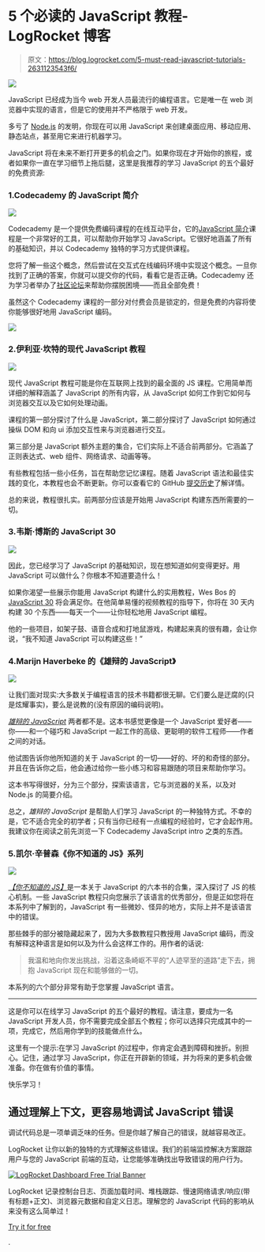 # 5 个必读的 JavaScript 教程- LogRocket 博客

> 原文：<https://blog.logrocket.com/5-must-read-javascript-tutorials-2631123543f6/>

![](img/69be8763e7ef4dcc7e36193d7cfe3a9a.png)

JavaScript 已经成为当今 web 开发人员最流行的编程语言。它是唯一在 web 浏览器中实现的语言，但是它的使用并不严格限于 web 开发。

多亏了 [Node.js](https://nodejs.org/en/) 的发明，你现在可以用 JavaScript 来创建桌面应用、移动应用、静态站点，甚至用它来进行机器学习。

JavaScript 将在未来不断打开更多的机会之门。如果你现在才开始你的旅程，或者如果你一直在学习细节上拖后腿，这里是我推荐的学习 JavaScript 的五个最好的免费资源:

### 1.Codecademy 的 JavaScript 简介

![](img/bfb4d77d4c2a5bb8590103c8d4bdc568.png)

Codecademy 是一个提供免费编码课程的在线互动平台，它的[JavaScript 简介](https://www.codecademy.com/learn/introduction-to-javascript)课程是一个非常好的工具，可以帮助你开始学习 JavaScript。它很好地涵盖了所有的基础知识，并以 Codecademy 独特的学习方式提供课程。

您将了解一些这个概念，然后尝试在交互式在线编码环境中实现这个概念。一旦你找到了正确的答案，你就可以提交你的代码，看看它是否正确。Codecademy 还为学习者举办了[社区论坛](https://discuss.codecademy.com/)来帮助你摆脱困境——而且全部免费！

虽然这个 Codecademy 课程的一部分对付费会员是锁定的，但是免费的内容将使你能够很好地用 JavaScript 编码。

[![](img/e18e0769df17c13e116ad4fd8dfd8166.png)](https://logrocket.com/signup/)

### 2.伊利亚·坎特的现代 JavaScript 教程

![](img/6fc67063ab5914242a17d4640bed324c.png)

现代 JavaScript 教程可能是你在互联网上找到的最全面的 JS 课程。它用简单而详细的解释涵盖了 JavaScript 的所有内容，从 JavaScript 如何工作到它如何与浏览器交互以及它如何处理动画。

课程的第一部分探讨了什么是 JavaScript，第二部分探讨了 JavaScript 如何通过操纵 DOM 和向 ui 添加交互性来与浏览器进行交互。

第三部分是 JavaScript 额外主题的集合，它们实际上不适合前两部分。它涵盖了正则表达式、web 组件、网络请求、动画等等。

有些教程包括一些小任务，旨在帮助您记忆课程。随着 JavaScript 语法和最佳实践的变化，本教程也会不断更新。你可以查看它的 GitHub [提交历史](https://github.com/iliakan/javascript-tutorial-en/commits/master)了解详情。

总的来说，教程很扎实。前两部分应该是开始用 JavaScript 构建东西所需要的一切。

### 3.韦斯·博斯的 JavaScript 30

![](img/5f4fd8da7978979e495d2c490c9dd0c1.png)

因此，您已经学习了 JavaScript 的基础知识，现在想知道如何变得更好。用 JavaScript 可以做什么？你根本不知道要造什么！

如果你渴望一些展示你能用 JavaScript 构建什么的实用教程，Wes Bos 的 [JavaScript 30](https://javascript30.com/) 将会满足你。在他简单易懂的视频教程的指导下，你将在 30 天内构建 30 个东西——每天一个——让你轻松地用 JavaScript 编程。

他的一些项目，如架子鼓、语音合成和打地鼠游戏，构建起来真的很有趣，会让你说，“我不知道 JavaScript 可以构建这些！”

### 4.Marijn Haverbeke 的《雄辩的 JavaScript》

![](img/de0f6b439b924e3bdfe10740f6d7464d.png)

让我们面对现实:大多数关于编程语言的技术书籍都很无聊。它们要么是迂腐的(只是炫耀事实)，要么是说教的(没有原因的编码说明)。

[*雄辩的 JavaScript*](https://eloquentjavascript.net/) 两者都不是。这本书感觉更像是一个 JavaScript 爱好者——你——和一个碰巧和 JavaScript 一起工作的高级、更聪明的软件工程师——作者之间的对话。

他试图告诉你他所知道的关于 JavaScript 的一切——好的、坏的和奇怪的部分。并且在告诉你之后，他会通过给你一些小练习和容易跟随的项目来帮助你学习。

这本书写得很好，分为三个部分，探索该语言，它与浏览器的关系，以及对 Node.js 的简要介绍。

总之，*雄辩的 JavaScript* 是帮助人们学习 JavaScript 的一种独特方式。不幸的是，它不适合完全的初学者；只有当你已经有一点编程的经验时，它才会起作用。我建议你在阅读之前先浏览一下 Codecademy JavaScript intro 之类的东西。

### 5.凯尔·辛普森《你不知道的 JS》系列

![](img/69866288c5a8cf64e94e19c21ed1fc89.png)

[*【你不知道的 JS】*](https://github.com/getify/You-Dont-Know-JS)是一本关于 JavaScript 的六本书的合集，深入探讨了 JS 的核心机制。一些 JavaScript 教程只向您展示了该语言的优秀部分，但是正如您将在本系列中了解到的，JavaScript 有一些微妙、怪异的地方，实际上并不是该语言中的错误。

那些棘手的部分被隐藏起来了，因为大多数教程只教授用 JavaScript 编码，而没有解释这种语言是如何以及为什么会这样工作的。用作者的话说:

> 我温和地向你发出挑战，沿着这条崎岖不平的“人迹罕至的道路”走下去，拥抱 JavaScript 现在和能够做的一切。

本系列的六个部分非常有助于您掌握 JavaScript 语言。

* * *

这是你可以在线学习 JavaScript 的五个最好的教程。请注意，要成为一名 JavaScript 开发人员，你不需要完成全部五个教程；你可以选择只完成其中的一项，完成它，然后用你学到的技能做点什么。

这里有一个提示:在学习 JavaScript 的过程中，你肯定会遇到障碍和挫折。别担心。记住，通过学习 JavaScript，你正在开辟新的领域，并为将来的更多机会做准备。你在做有价值的事情。

快乐学习！

## 通过理解上下文，更容易地调试 JavaScript 错误

调试代码总是一项单调乏味的任务。但是你越了解自己的错误，就越容易改正。

LogRocket 让你以新的独特的方式理解这些错误。我们的前端监控解决方案跟踪用户与您的 JavaScript 前端的互动，让您能够准确找出导致错误的用户行为。

[![LogRocket Dashboard Free Trial Banner](img/cbfed9be3defcb505e662574769a7636.png)](https://lp.logrocket.com/blg/javascript-signup)

LogRocket 记录控制台日志、页面加载时间、堆栈跟踪、慢速网络请求/响应(带有标题+正文)、浏览器元数据和自定义日志。理解您的 JavaScript 代码的影响从来没有这么简单过！

[Try it for free](https://lp.logrocket.com/blg/javascript-signup)

.